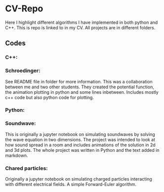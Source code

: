 # CV-Repo
Here I highlight different algorithms I have implemented in both python and C++. This is repo is linked to in my CV. All projects are in different folders.

## Codes
### C++:

### Schroedinger:
See README file in folder for more information. This was a collaboration between me and two other students. They created the potential function, the animation plotting in python and some lines inbetween. Includes mostly c++ code but also python code for plotting.

### Python:
### Soundwave:
This is originally a jupyter notebook on simulating soundwaves by solving the wave equation in two dimensions. The project was intended to look at how sound spread in a room and includes animations of the solution in 2d and 3d plots. The whole project was written in Python and the text added in markdown.

### Chared particles:
Originally a jupyter notebook on simulating charged particles interacting with different electrical fields. A simple Forward-Euler algorithm.
